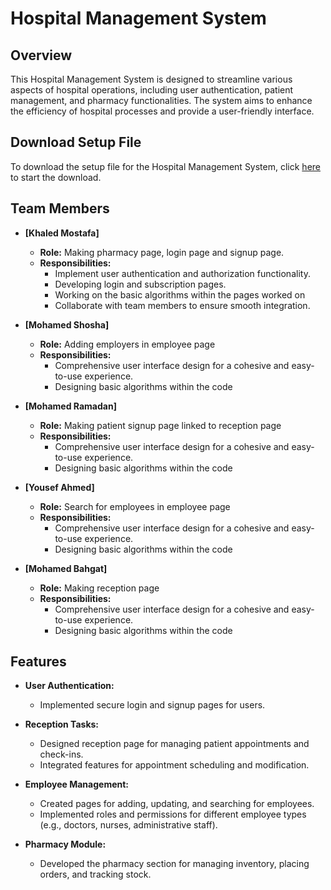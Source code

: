 # Hospital Management System

## Overview

This Hospital Management System is designed to streamline various aspects of hospital operations, including user authentication, patient management, and pharmacy functionalities. The system aims to enhance the efficiency of hospital processes and provide a user-friendly interface.

## Download Setup File

To download the setup file for the Hospital Management System, click [here](https://github.com/khaledrokaya/Hospital-Management-System/raw/main/setup.exe) to start the download.


## Team Members

- **[Khaled Mostafa]**
  - **Role:** Making pharmacy page, login page and signup page.
  - **Responsibilities:**
    - Implement user authentication and authorization functionality.
    - Developing login and subscription pages.
    - Working on the basic algorithms within the pages worked on
    - Collaborate with team members to ensure smooth integration.

- **[Mohamed Shosha]**
  - **Role:** Adding employers in employee page
  - **Responsibilities:**
    - Comprehensive user interface design for a cohesive and easy-to-use experience.
    - Designing basic algorithms within the code

- **[Mohamed Ramadan]**
  - **Role:** Making patient signup page linked to reception page
  - **Responsibilities:**
    - Comprehensive user interface design for a cohesive and easy-to-use experience.
    - Designing basic algorithms within the code
  
- **[Yousef Ahmed]**
  - **Role:** Search for employees in employee page
  - **Responsibilities:**
    - Comprehensive user interface design for a cohesive and easy-to-use experience.
    - Designing basic algorithms within the code
  
- **[Mohamed Bahgat]**
  - **Role:** Making reception page
  - **Responsibilities:**
    - Comprehensive user interface design for a cohesive and easy-to-use experience.
    - Designing basic algorithms within the code

## Features

- **User Authentication:**
  - Implemented secure login and signup pages for users.

- **Reception Tasks:**
  - Designed reception page for managing patient appointments and check-ins.
  - Integrated features for appointment scheduling and modification.

- **Employee Management:**
  - Created pages for adding, updating, and searching for employees.
  - Implemented roles and permissions for different employee types (e.g., doctors, nurses, administrative staff).

- **Pharmacy Module:**
  - Developed the pharmacy section for managing inventory, placing orders, and tracking stock.
